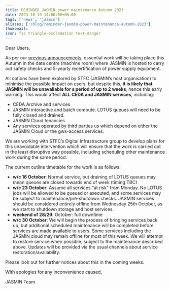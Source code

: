 ```yaml
---
title: REMINDER JASMIN power maintenance Autumn 2023
date: 2023-10-19 14:00:00+00:00
tags: ['news', 'jasmin']
aliases: ['/blog/reminder-jasmin-power-maintenance-autumn-2023']
thumbnail: 
icon: fas triangle-exclamation text-danger
---
```


Dear Users,

As per our [previous announcements](/news/updates/2023/2023-07-25-advance-notice-of-jasmin-power-maintenance-autumn-2023), essential work will be taking place this Autumn in the data centre (machine room) where JASMIN is hosted to carry out safety checks and 5-yearly recertification of power supply equipment.

All options have been explored by STFC (JASMIN’s host organisation) to minimise the possible impact on users, but despite this, **it is likely that JASMIN will be unavailable for a period of up to 2 weeks**, hence this early warning. This would affect **ALL CEDA and JASMIN services**, including:

* CEDA Archive and services
* JASMIN interactive and batch compute. LOTUS queues will need to be fully closed and drained.
* JASMIN Cloud tenancies
* Any services operated by third parties us which depend on either the JASMIN Cloud or the gws-access services.

We are working with STFC’s Digital Infrastructure group to develop plans for this unavoidable intervention which will ensure that the work is carried out in the least disruptive way possible, including scheduling other maintenance work during the same period.

The current outline timetable for the work is as follows:

* **w/c 16 October**: Normal service, but draining of LOTUS queues may mean queues are closed towards end of week (timing TBC)
* **w/c 23 October**: Assume all services “at risk” from Monday. No LOTUS jobs will be allowed to be queued or executed, and some services may be subject to maintenance/pre-shutdown checks. JASMIN services should be considered entirely offline from Wednesday 25th October, as we start to shutdown storage and host services.
* **weekend of 28/29**: October: full downtime
* **w/c 30 October**: We will begin the process of bringing services back up, but additional scheduled maintenance will be completed before services are made available to users. Some services including the JASMIN cloud may remain offline for most of this week. We will attempt to restore service when possible, subject to the maintenance described above. Updates will be provided via the usual channels about service restoration/availability.

Please look out for further notices about this in the coming weeks.

With apologies for any inconvenience caused,

JASMIN Team
